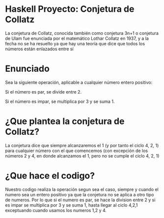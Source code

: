 # Haskell Proyecto: Conjetura de Collatz
La conjetura de Collatz, conocida también como conjetura 3n+1 o conjetura de Ulam fue enunciada por el matemático Lothar Collatz en 1937, y a la fecha no se ha resuelto ya que hay una teoría que dice que todos los números están enlazados entre sí
# Enunciado
Sea la siguiente operación, aplicable a cualquier número entero positivo:

Si el número es par, se divide entre 2.

Si el número es impar, se multiplica por 3 y se suma 1.
# ¿Que plantea la conjetura de Collatz?
La conjetura dice que siempre alcanzaremos el 1 (y por tanto el ciclo 4, 2, 1) para cualquier número con el que comencemos (con excepción de los números 2 y 4, en donde alcanzamos el 1, pero no se cumple el ciclo 4, 2, 1)

# ¿Que hace el codigo?
Nuestro codigo realiza la operación segun sea el caso, siempre y cuando el numero sea un entero positivo ya que la conjetura no se aplica a otro tipo de numeros.
Por lo que si el numero es par, se hace la division entre 2 y si es impar se multiplica por 3 y se suma 1, hasta llegar al ciclo 4,2,1 exceptuando cuando usamos los numeros 1,2 y 4.
